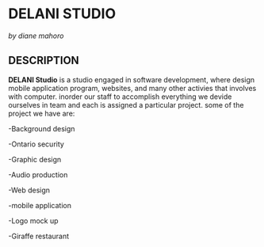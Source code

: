 # **DELANI STUDIO**

_by diane mahoro_

## **DESCRIPTION**

**DELANI Studio** is a studio engaged in software development, where design mobile application program, websites, and many other activies that involves with computer. inorder our staff to accomplish everything we devide ourselves in team and each is assigned a particular project. some of the project we have are:

-Background design

-Ontario security

-Graphic design

-Audio production

-Web design

-mobile application

-Logo mock up

-Giraffe restaurant

